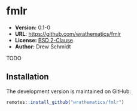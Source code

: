 # fmlr

* **Version:** 0.1-0
* **URL**: https://github.com/wrathematics/fmlr
* **License:** [BSD 2-Clause](http://opensource.org/licenses/BSD-2-Clause)
* **Author:** Drew Schmidt


TODO


## Installation

The development version is maintained on GitHub:

```r
remotes::install_github("wrathematics/fmlr")
```
